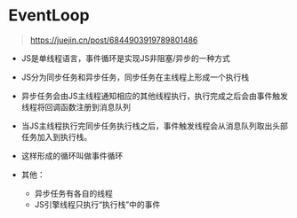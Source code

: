 # EventLoop
> https://juejin.cn/post/6844903919789801486

- JS是单线程语言，事件循环是实现JS非阻塞/异步的一种方式
- JS分为同步任务和异步任务，同步任务在主线程上形成一个执行栈
- 异步任务会由JS主线程通知相应的其他线程执行，执行完成之后会由事件触发线程将回调函数注册到消息队列
- 当JS主线程执行完同步任务执行栈之后，事件触发线程会从消息队列取出头部任务加入到执行栈。
- 这样形成的循环叫做事件循环



- 其他：
  - 异步任务有各自的线程
  - JS引擎线程只执行“执行栈”中的事件